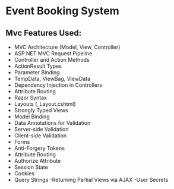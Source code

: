 # Event Booking System

## Mvc Features Used:

- MVC Architecture (Model, View, Controller)
- ASP.NET MVC Request Pipeline
- Controller and Action Methods
- ActionResult Types
- Parameter Binding
- TempData, ViewBag, ViewData
- Dependency Injection in Controllers
- Attribute Routing
- Razor Syntax
- Layouts (_Layout.cshtml)
- Strongly Typed Views
- Model Binding
- Data Annotations for Validation
- Server-side Validation
- Client-side Validation
- Forms
- Anti-Forgery Tokens
- Attribute Routing
- Authorize Attribute
- Session State
- Cookies
- Query Strings
-Returning Partial Views via AJAX
-User Secrets
